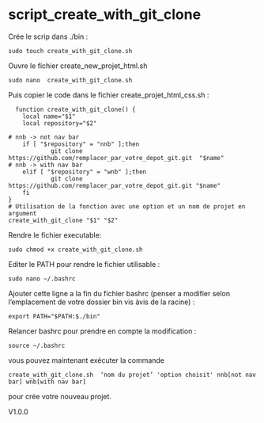 # script_create_with_git_clone

Crée le scrip dans ./bin :

	sudo touch create_with_git_clone.sh 

Ouvre le fichier create_new_projet_html.sh

	sudo nano  create_with_git_clone.sh 

Puis copier le code dans le fichier create_projet_html_css.sh :

	  function create_with_git_clone() {
        local name="$1"
        local repository="$2"

 	# nnb -> not nav bar
        if [ "$repository" = "nnb" ];then  
                git clone https://github.com/remplacer_par_votre_depot_git.git  "$name"
	# nnb -> with nav bar
        elif [ "$repository" = "wnb" ];then
                git clone https://github.com/remplacer_par_votre_depot_git.git "$name"
        fi
    }
    # Utilisation de la fonction avec une option et un nom de projet en argument
    create_with_git_clone "$1" "$2"



Rendre le fichier executable:

	sudo chmod +x create_with_git_clone.sh

Editer le PATH pour rendre le fichier utilisable :
	
	sudo nano ~/.bashrc

Ajouter cette ligne a la fin du fichier bashrc (penser a modifier selon l’emplacement de votre dossier bin vis àvis de la racine) :

	export PATH="$PATH:$./bin"

Relancer bashrc pour prendre en compte la modification :

	source ~/.bashrc


vous pouvez maintenant exécuter la commande 

	create_with_git_clone.sh  ‘nom du projet’ 'option choisit' nnb[not nav bar] wnb[with nav bar]

pour crée votre nouveau projet.

V1.0.0
